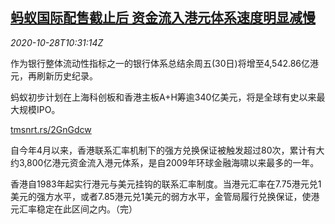 <!--1603884194000-->
[蚂蚁国际配售截止后 资金流入港元体系速度明显减慢](https://cn.reuters.com/article/ant-group-ipo-hkd-1028-idCNKBS27D1FN)
------

<div><i>2020-10-28T10:31:14Z</i></div><p>作为银行整体流动性指标之一的银行体系总结余周五(30日)将增至4,542.86亿港元，再刷新历史纪录。</p><p>蚂蚁初步计划在上海科创板和香港主板A+H筹逾340亿美元，将是全球有史以来最大规模IPO。</p><p><a href="https://tmsnrt.rs/2GnGdcw">tmsnrt.rs/2GnGdcw</a></p><p>自今年4月以来，香港联系汇率机制下的强方兑换保证被触发超过80次，累计有大约3,800亿港元资金流入港元体系，是自2009年环球金融海啸以来最多的一年。</p><p>香港自1983年起实行港元与美元挂钩的联系汇率制度。当港元汇率在7.75港元兑1美元的强方水平，或者7.85港元兑1美元的弱方水平，金管局履行兑换保证，使港元汇率稳定在此区间之内。（完）</p>

